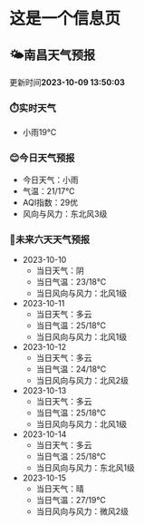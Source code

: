# 这是一个信息页 
## 🌤️**南昌**天气预报
更新时间**2023-10-09 13:50:03**
### ⏱️实时天气
- 小雨19℃
### 😊今日天气预报
- 今日天气：小雨
- 气温：21/17℃
- AQI指数：29优
- 风向与风力：东北风3级
### 🤩未来六天天气预报
- 2023-10-10
  - 当日天气：阴
  - 当日气温：23/18℃
  - 当日风向与风力：北风1级
- 2023-10-11
  - 当日天气：多云
  - 当日气温：25/18℃
  - 当日风向与风力：北风1级
- 2023-10-12
  - 当日天气：多云
  - 当日气温：24/18℃
  - 当日风向与风力：北风2级
- 2023-10-13
  - 当日天气：多云
  - 当日气温：25/18℃
  - 当日风向与风力：北风1级
- 2023-10-14
  - 当日天气：多云
  - 当日气温：25/18℃
  - 当日风向与风力：东北风1级
- 2023-10-15
  - 当日天气：晴
  - 当日气温：27/19℃
  - 当日风向与风力：微风2级


